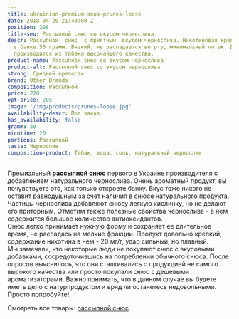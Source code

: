 ```yaml
---
title: ukrainian-premium-snus-prunes-loose
date: 2018-04-20 21:48:00 Z
position: 298
title-seo: Рассыпной снюс со вкусом чернослива
descr: Рассыпной  снюс  с приятным  вкусом чернослива. Никотиновая крепость 20мг,
  в банке 50 грамм. Вязкий, не распадается во рту, минимальный потек. Данный продукт
  производится из табака высочайшего качества.
product-name: Рассыпной снюс со вкусом чернослива
product-alt: Рассыпной снюс со вкусом чернослива
strong: Средней крепости
brand: Other Brands
composition: Рассыпной
price: 220
opt-price: 205
image: "/img/products/prunes-loose.jpg"
availability-descr: Под заказ
has_availability: false
gramm: 50
nicotine: 20
portions: Рассыпной
taste: Чернослив
composition-product: Табак, вода, соль, натуральный чернослив
---
```


Премиальный **рассыпной снюс** первого в Украине производителя с добавлением натурального чернослива. Очень ароматный продукт, вы почувствуете это, как только откроете банку. Вкус тоже никого не оставит равнодушным за счет наличия в снюсе натурального продукта. Частицы чернослива добавляют снюсу легкую кислинку, но не делают его приторным. Отметим также полезные свойства чернослива - в нем содержится большое количество антиоксидантов.<br>
Снюс легко принимает нужную форму и сохраняет ее длительное время, не распадась на мелкие фракции. Продукт довольно крепкий, содержание никотина в нем - 20 мг/г, удар сильный, но плавный.<br>
Мы замечали, что некоторые люди не покупают снюс с вкусовыми добавками, сосредоточившись на потреблении обычного снюса. После опросов выяснилось, что они сталкивались с продукцией не самого высокого качества или просто покупали снюс с дешевыми ароматизаторами. Важно понимать, что в данном случае вы будете иметь дело с натурпродуктом и вряд ли останетесь недовольными. Просто попробуйте!

Смотреть все товары: [рассыпной снюс](/loose-snus).